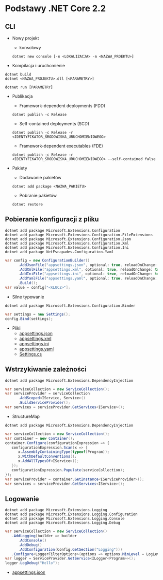 # Podstawy .NET Core 2.2

## CLI
* Nowy projekt
  * konsolowy
  ```
  dotnet new console [-o <LOKALIZACJA> -n <NAZWA_PROEKTU>]
  ```

* Kompilacja i uruchomienie
```
dotnet build
dotnet <NAZWA_PROJEKTU>.dll [<PARAMETRY>]
```
```
dotnet run [PARAMETRY]
```

* Publikacja
  * Framework-dependent deployments (FDD)
  ```
  dotnet publish -c Release
  ```
  * Self-contained deployments (SCD)
  ```
  dotnet publish -c Release -r <IDENTYFIKATOR_ŚRODOWISKA_URUCHOMIENIOWEGO>
  ```
  * Framework-dependent executables (FDE)
  ```
  dotnet publish -c Release -r <IDENTYFIKATOR_ŚRODOWISKA_URUCHOMIENIOWEGO> --self-contained false
  ```

* Pakiety
  * Dodawanie pakietów
  ```
  dotnet add package <NAZWA_PAKIETU>
  ```
  * Pobranie pakietów
  ```
  dotnet restore
  ```

## Pobieranie konfiguracji z pliku
```
dotnet add package Microsoft.Extensions.Configuration
dotnet add package Microsoft.Extensions.Configuration.FileExtensions
dotnet add package Microsoft.Extensions.Configuration.Json
dotnet add package Microsoft.Extensions.Configuration.Xml
dotnet add package Microsoft.Extensions.Configuration.Ini
dotnet add package NetEscapades.Configuration.Yaml
```
``` c#
var config = new ConfigurationBuilder()
      .AddJsonFile("appsettings.json", optional: true, reloadOnChange: true)
      .AddXmlFile("appsettings.xml", optional: true, reloadOnChange: true)
      .AddIniFile("appsettings.ini", optional: true, reloadOnChange: true)
      .AddYamlFile("appsettings.yaml", optional: true, reloadOnChange: true)
      .Build();
var value = config["<KLUCZ>"];
```

* Silne typowanie
```
dotnet add package Microsoft.Extensions.Configuration.Binder
```
``` c#
var settings = new Settings();
config.Bind(settings);
```

* Pliki
  * [appsettings.json](Core.Basics.Program/appsettings.json)
  * [appsettings.xml](Core.Basics.Program/appsettings.xml)
  * [appsettings.ini](Core.Basics.Program/appsettings.ini)
  * [appsettings.yaml](Core.Basics.Program/appsettings.yaml)
  * [Settings.cs](Core.Basics.Program/Models/Settings.cs)

## Wstrzykiwanie zależności
```
dotnet add package Microsoft.Extensions.DependencyInjection
```
``` c#
var serviceCollection = new ServiceCollection();
var serviceProvider = serviceCollection
      .AddScoped<IService, Service>()
      .BuildServiceProvider();
var services = serviceProvider.GetServices<IService>();
```
* StructureMap
```
dotnet add package Microsoft.Extensions.DependencyInjection
```
``` c#
var serviceCollection = new ServiceCollection();
var container = new Container();
container.Configure(configurationExpression => {
   configurationExpression.Scan(x => {
      x.AssemblyContainingType(typeof(Program));
      x.WithDefaultConventions();
      x.AddAllTypesOf<IService>();
   });
   configurationExpression.Populate(serviceCollection);
});
var serviceProvider = container.GetInstance<IServiceProvider>();
var services = serviceProvider.GetServices<IService>();
```

## Logowanie
```
dotnet add package Microsoft.Extensions.Logging
dotnet add package Microsoft.Extensions.Logging.Configuration
dotnet add package Microsoft.Extensions.Logging.Console
dotnet add package Microsoft.Extensions.Logging.Debug
```
``` c#
var serviceCollection = new ServiceCollection()
   .AddLogging(builder => builder
      .AddConsole()
      .AddDebug()
      .AddConfiguration(Config.GetSection("Logging")))
   .Configure<LoggerFilterOptions>(options => options.MinLevel = LogLevel.Debug);
var logger = ServiceProvider.GetService<ILogger<Program>>();
logger.LogDebug("Hello");
```
* [appsettings.json](Core.Basics.Program/appsettings.json)
